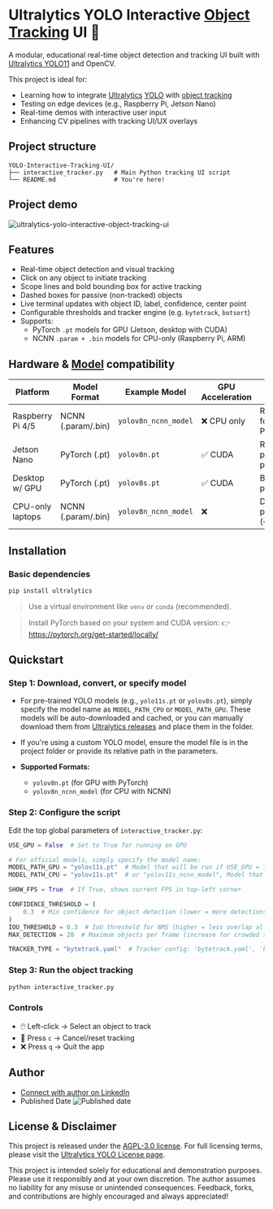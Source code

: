 # Ultralytics YOLO Interactive [Object Tracking](https://docs.ultralytics.com/modes/track/) UI 🎯

A modular, educational real-time object detection and tracking UI built with [Ultralytics YOLO11](https://github.com/ultralytics/ultralytics) and OpenCV.

This project is ideal for:

- Learning how to integrate [Ultralytics](https://ultralytics.com/) [YOLO](https://docs.ultralytics.com) with [object tracking](https://docs.ultralytics.com/modes/track/)
- Testing on edge devices (e.g., Raspberry Pi, Jetson Nano)
- Real-time demos with interactive user input
- Enhancing CV pipelines with tracking UI/UX overlays

## Project structure

```
YOLO-Interactive-Tracking-UI/
├── interactive_tracker.py   # Main Python tracking UI script
└── README.md                # You're here!
```

## Project demo

![ultralytics-yolo-interactive-object-tracking-ui](https://github.com/user-attachments/assets/179f62e1-97ba-4345-b7cd-a6aa80681996)

## Features

- Real-time object detection and visual tracking
- Click on any object to initiate tracking
- Scope lines and bold bounding box for active tracking
- Dashed boxes for passive (non-tracked) objects
- Live terminal updates with object ID, label, confidence, center point
- Configurable thresholds and tracker engine (e.g. `bytetrack`, `botsort`)
- Supports:
  - PyTorch `.pt` models for GPU (Jetson, desktop with CUDA)
  - NCNN `.param + .bin` models for CPU-only (Raspberry Pi, ARM)

## Hardware & [Model](https://docs.ultralytics.com/models/) compatibility

| Platform         | Model Format       | Example Model        | GPU Acceleration | Notes                           |
|------------------|--------------------|----------------------|------------------|---------------------------------|
| Raspberry Pi 4/5 | NCNN (.param/.bin) | `yolov8n_ncnn_model` | ❌ CPU only       | Recommended format for Pi/ARM   |
| Jetson Nano      | PyTorch (.pt)      | `yolov8n.pt`         | ✅ CUDA           | Real-time performance possible  |
| Desktop w/ GPU   | PyTorch (.pt)      | `yolov8s.pt`         | ✅ CUDA           | Best performance                |
| CPU-only laptops | NCNN (.param/.bin) | `yolov8n_ncnn_model` | ❌                | Decent performance (~10–15 FPS) |

## Installation

### Basic dependencies

```bash
pip install ultralytics
```

> Use a virtual environment like `venv` or `conda` (recommended).

> Install PyTorch based on your system and CUDA version: 
> 👉 https://pytorch.org/get-started/locally/

## Quickstart

### Step 1: Download, convert, or specify model

- For pre-trained YOLO models (e.g., `yolo11s.pt` or `yolov8s.pt`), simply specify the model name as `MODEL_PATH_CPU` or `MODEL_PATH_GPU`. These models will be auto-downloaded and cached, or you can manually download them from [Ultralytics releases](https://github.com/ultralytics/assets/releases) and place them in the folder.
- If you're using a custom YOLO model, ensure the model file is in the project folder or provide its relative path in the parameters.

- **Supported Formats:**
  - `yolov8n.pt` (for GPU with PyTorch)
  - `yolov8n_ncnn_model` (for CPU with NCNN)

### Step 2: Configure the script

Edit the top global parameters of `interactive_tracker.py`:

```python
USE_GPU = False  # Set to True for running on GPU

# For official models, simply specify the model name:
MODEL_PATH_GPU = "yolov11s.pt"  # Model that will be run if USE_GPU = True
MODEL_PATH_CPU = "yolov11s.pt"  # or "yolov11s_ncnn_model", Model that will be run if USE_GPU = False

SHOW_FPS = True  # If True, shows current FPS in top-left corner

CONFIDENCE_THRESHOLD = (
    0.3  # Min confidence for object detection (lower = more detections, possibly more false positives)
)
IOU_THRESHOLD = 0.3  # IoU threshold for NMS (higher = less overlap allowed)
MAX_DETECTION = 20  # Maximum objects per frame (increase for crowded scenes)

TRACKER_TYPE = "bytetrack.yaml"  # Tracker config: 'bytetrack.yaml', 'botsort.yaml', etc.
```

### Step 3: Run the object tracking

```bash
python interactive_tracker.py
```

### Controls

- 🖱️ Left-click → Select an object to track
- 🔄 Press `c` → Cancel/reset tracking
- ❌ Press `q` → Quit the app

## Author

- [Connect with author on LinkedIn](https://www.linkedin.com/in/alireza787b)
- Published Date ![Published date](https://img.shields.io/badge/published_Date-2025--04--01-purple)

## License & Disclaimer

This project is released under the [AGPL-3.0 license](https://github.com/ultralytics/ultralytics/blob/main/LICENSE). For full licensing terms, please visit the [Ultralytics YOLO License page](https://github.com/ultralytics/ultralytics/blob/main/LICENSE).

This project is intended solely for educational and demonstration purposes. Please use it responsibly and at your own discretion. The author assumes no liability for any misuse or unintended consequences. Feedback, forks, and contributions are highly encouraged and always appreciated!
